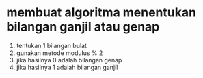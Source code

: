 # membuat algoritma menentukan bilangan ganjil atau genap

1. tentukan 1 bilangan bulat
2. gunakan metode modulus % 2
3. jika hasilnya 0 adalah bilangan genap
4. jika hasilnya 1 adalah bilangan ganjil
